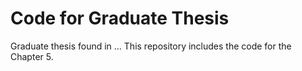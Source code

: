 # Code for Graduate Thesis

Graduate thesis found in ... This repository includes the code for the Chapter 5.

